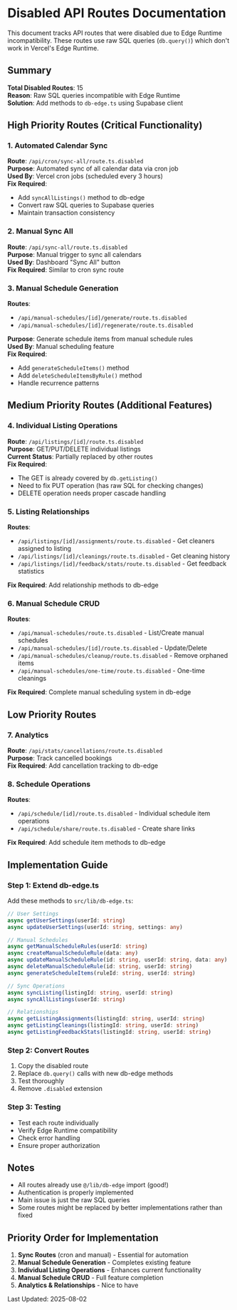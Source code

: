 # Disabled API Routes Documentation

This document tracks API routes that were disabled due to Edge Runtime incompatibility. These routes use raw SQL queries (`db.query()`) which don't work in Vercel's Edge Runtime.

## Summary

**Total Disabled Routes**: 15  
**Reason**: Raw SQL queries incompatible with Edge Runtime  
**Solution**: Add methods to `db-edge.ts` using Supabase client

## High Priority Routes (Critical Functionality)

### 1. Automated Calendar Sync
**Route**: `/api/cron/sync-all/route.ts.disabled`  
**Purpose**: Automated sync of all calendar data via cron job  
**Used By**: Vercel cron jobs (scheduled every 3 hours)  
**Fix Required**: 
- Add `syncAllListings()` method to db-edge
- Convert raw SQL queries to Supabase queries
- Maintain transaction consistency

### 2. Manual Sync All
**Route**: `/api/sync-all/route.ts.disabled`  
**Purpose**: Manual trigger to sync all calendars  
**Used By**: Dashboard "Sync All" button  
**Fix Required**: Similar to cron sync route

### 3. Manual Schedule Generation
**Routes**: 
- `/api/manual-schedules/[id]/generate/route.ts.disabled`
- `/api/manual-schedules/[id]/regenerate/route.ts.disabled`

**Purpose**: Generate schedule items from manual schedule rules  
**Used By**: Manual scheduling feature  
**Fix Required**:
- Add `generateScheduleItems()` method
- Add `deleteScheduleItemsByRule()` method
- Handle recurrence patterns

## Medium Priority Routes (Additional Features)

### 4. Individual Listing Operations
**Route**: `/api/listings/[id]/route.ts.disabled`  
**Purpose**: GET/PUT/DELETE individual listings  
**Current Status**: Partially replaced by other routes  
**Fix Required**: 
- The GET is already covered by `db.getListing()`
- Need to fix PUT operation (has raw SQL for checking changes)
- DELETE operation needs proper cascade handling

### 5. Listing Relationships
**Routes**:
- `/api/listings/[id]/assignments/route.ts.disabled` - Get cleaners assigned to listing
- `/api/listings/[id]/cleanings/route.ts.disabled` - Get cleaning history
- `/api/listings/[id]/feedback/stats/route.ts.disabled` - Get feedback statistics

**Fix Required**: Add relationship methods to db-edge

### 6. Manual Schedule CRUD
**Routes**:
- `/api/manual-schedules/route.ts.disabled` - List/Create manual schedules
- `/api/manual-schedules/[id]/route.ts.disabled` - Update/Delete
- `/api/manual-schedules/cleanup/route.ts.disabled` - Remove orphaned items
- `/api/manual-schedules/one-time/route.ts.disabled` - One-time cleanings

**Fix Required**: Complete manual scheduling system in db-edge

## Low Priority Routes

### 7. Analytics
**Route**: `/api/stats/cancellations/route.ts.disabled`  
**Purpose**: Track cancelled bookings  
**Fix Required**: Add cancellation tracking to db-edge

### 8. Schedule Operations
**Routes**:
- `/api/schedule/[id]/route.ts.disabled` - Individual schedule item operations
- `/api/schedule/share/route.ts.disabled` - Create share links

**Fix Required**: Add schedule item methods to db-edge

## Implementation Guide

### Step 1: Extend db-edge.ts
Add these methods to `src/lib/db-edge.ts`:

```typescript
// User Settings
async getUserSettings(userId: string)
async updateUserSettings(userId: string, settings: any)

// Manual Schedules
async getManualScheduleRules(userId: string)
async createManualScheduleRule(data: any)
async updateManualScheduleRule(id: string, userId: string, data: any)
async deleteManualScheduleRule(id: string, userId: string)
async generateScheduleItems(ruleId: string, userId: string)

// Sync Operations
async syncListing(listingId: string, userId: string)
async syncAllListings(userId: string)

// Relationships
async getListingAssignments(listingId: string, userId: string)
async getListingCleanings(listingId: string, userId: string)
async getListingFeedbackStats(listingId: string, userId: string)
```

### Step 2: Convert Routes
1. Copy the disabled route
2. Replace `db.query()` calls with new db-edge methods
3. Test thoroughly
4. Remove `.disabled` extension

### Step 3: Testing
- Test each route individually
- Verify Edge Runtime compatibility
- Check error handling
- Ensure proper authorization

## Notes

- All routes already use `@/lib/db-edge` import (good!)
- Authentication is properly implemented
- Main issue is just the raw SQL queries
- Some routes might be replaced by better implementations rather than fixed

## Priority Order for Implementation

1. **Sync Routes** (cron and manual) - Essential for automation
2. **Manual Schedule Generation** - Completes existing feature
3. **Individual Listing Operations** - Enhances current functionality
4. **Manual Schedule CRUD** - Full feature completion
5. **Analytics & Relationships** - Nice to have

Last Updated: 2025-08-02